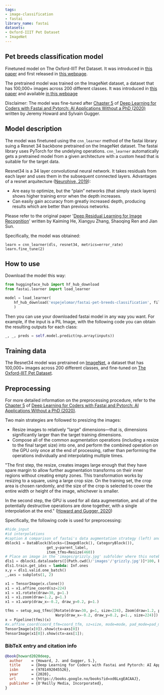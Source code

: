 ```yaml
---
tags:
- image-classification
- fastai
library_name: fastai
datasets:
- Oxford-IIIT Pet Dataset
- ImageNet
---
```


## Pet breeds classification model

Finetuned model on The Oxford-IIIT Pet Dataset. It was introduced in
[this paper](https://www.robots.ox.ac.uk/~vgg/publications/2012/parkhi12a/) and first released in
[this webpage](https://www.robots.ox.ac.uk/~vgg/data/pets/).

The pretrained model was trained on the ImageNet dataset, a dataset that has 100,000+ images across 200 different classes. It was introduced in [this paper](https://image-net.org/static_files/papers/imagenet_cvpr09.pdf) and available [in this webpage](https://image-net.org/download.php)

Disclaimer: The model was fine-tuned after [Chapter 5](https://github.com/fastai/fastbook/blob/master/05_pet_breeds.ipynb) of [Deep Learning for Coders with Fastai and Pytorch: AI Applications Without a PhD (2020)](https://github.com/fastai/fastbook) written by Jeremy Howard and Sylvain Gugger.

## Model description

The model was finetuned using the `cnn_learner` method of the fastai library suing a Resnet 34 backbone pretrained on the ImageNet dataset. The fastai library uses PyTorch for the undelying operations. `cnn_learner` automatically gets a pretrained model from a given architecture with a custom head that is suitable for the target data.

Resnet34 is a 34 layer convolutional neural network. It takes residuals from each layer and uses them in the subsequent connected layers. Advantages of a resnet arquitecture ([Neurohive, 2019](https://neurohive.io/en/popular-networks/resnet/)):
- Are easy to optimize, but the “plain” networks (that simply stack layers) shows higher training error when the depth increases.
- Can easily gain accuracy from greatly increased depth, producing results which are better than previous networks.

 Please refer to the original paper '[Deep Residual Learning for Image Recognition](https://arxiv.org/pdf/1512.03385.pdf)' written by Kaiming He, Xiangyu Zhang, Shaoqing Ren and Jian Sun.

Specifically, the model was obtained:

```
learn = cnn_learner(dls, resnet34, metrics=error_rate)
learn.fine_tune(2)
```

## How to use

Download the model this way:
```python
from huggingface_hub import hf_hub_download
from fastai.learner import load_learner

model = load_learner(
    hf_hub_download('espejelomar/fastai-pet-breeds-classification', filename="model.pkl")
    )
```

Then you can use your downloaded fastai model in any way you want. For example, if the input is a PIL Image, with the following code you can obtain the resulting outputs for each class:

```python
_, _, preds = self.model.predict(np.array(inputs))
```

## Training data

The Resnet34 model was pretrained on [ImageNet](https://image-net.org/static_files/papers/imagenet_cvpr09.pdf), a dataset that has 100,000+ images across 200 different classes, and fine-tuned on [The Oxford-IIIT Pet Dataset](https://www.robots.ox.ac.uk/~vgg/data/pets/).

## Preprocessing

For more detailed information on the preprocessing procedure, refer to the [Chapter 5](https://github.com/fastai/fastbook/blob/master/05_pet_breeds.ipynb) of [Deep Learning for Coders with Fastai and Pytorch: AI Applications Without a PhD (2020)](https://github.com/fastai/fastbook).

Two main strategies are followed to presizing the images:

- Resize images to relatively "large" dimensions—that is, dimensions significantly larger than the target training dimensions.
- Compose all of the common augmentation operations (including a resize to the final target size) into one, and perform the combined operation on the GPU only once at the end of processing, rather than performing the operations individually and interpolating multiple times.

"The first step, the resize, creates images large enough that they have spare margin to allow further augmentation transforms on their inner regions without creating empty zones. This transformation works by resizing to a square, using a large crop size. On the training set, the crop area is chosen randomly, and the size of the crop is selected to cover the entire width or height of the image, whichever is smaller.

In the second step, the GPU is used for all data augmentation, and all of the potentially destructive operations are done together, with a single interpolation at the end." ([Howard and Gugger, 2020](https://github.com/fastai/fastbook))

Specifically, the following code is used for preprocessing:

```python
#hide_input
#id interpolations
#caption A comparison of fastai's data augmentation strategy (left) and the traditional approach (right).
dblock1 = DataBlock(blocks=(ImageBlock(), CategoryBlock()),
                   get_y=parent_label,
                   item_tfms=Resize(460))
# Place an image in the 'images/grizzly.jpg' subfolder where this notebook is located before running this
dls1 = dblock1.dataloaders([(Path.cwd()/'images'/'grizzly.jpg')]*100, bs=8)
dls1.train.get_idxs = lambda: Inf.ones
x,y = dls1.valid.one_batch()
_,axs = subplots(1, 2)

x1 = TensorImage(x.clone())
x1 = x1.affine_coord(sz=224)
x1 = x1.rotate(draw=30, p=1.)
x1 = x1.zoom(draw=1.2, p=1.)
x1 = x1.warp(draw_x=-0.2, draw_y=0.2, p=1.)

tfms = setup_aug_tfms([Rotate(draw=30, p=1, size=224), Zoom(draw=1.2, p=1., size=224),
                       Warp(draw_x=-0.2, draw_y=0.2, p=1., size=224)])
x = Pipeline(tfms)(x)
#x.affine_coord(coord_tfm=coord_tfm, sz=size, mode=mode, pad_mode=pad_mode)
TensorImage(x[0]).show(ctx=axs[0])
TensorImage(x1[0]).show(ctx=axs[1]);
```

### BibTeX entry and citation info

```bibtex
@book{howard2020deep,
  author    = {Howard, J. and Gugger, S.},
  title     = {Deep Learning for Coders with Fastai and Pytorch: AI Applications Without a PhD},
  isbn      = {9781492045526},
  year      = {2020},
  url       = {https://books.google.no/books?id=xd6LxgEACAAJ},
  publisher = {O'Reilly Media, Incorporated},
}
```
